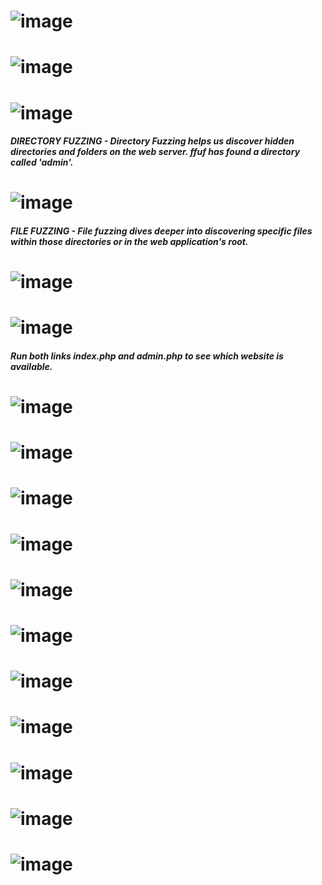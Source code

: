 # ![image](https://github.com/user-attachments/assets/4100ebb9-2ccc-4c8f-a9a0-7dfbd9a56156)
# ![image](https://github.com/user-attachments/assets/7de63969-e7cd-4878-8c44-61c3c053c6f3)
# ![image](https://github.com/user-attachments/assets/0af59fda-3561-4bf7-b432-6d97ae74b04e)

##### DIRECTORY FUZZING - Directory Fuzzing helps us discover hidden directories and folders on the web server. ffuf has found a directory called 'admin'. 
# ![image](https://github.com/user-attachments/assets/80010529-9a0e-4d20-8a38-da563ed9d003)


##### FILE FUZZING - File fuzzing dives deeper into discovering specific files within those directories or in the web application's root.
# ![image](https://github.com/user-attachments/assets/603b71a3-c268-4e95-90b0-4be2214b968d)
# ![image](https://github.com/user-attachments/assets/9f0d87aa-a41c-43dd-be8d-6cd33da23800) 
##### Run both links index.php and admin.php to see which website is available.



# ![image](https://github.com/user-attachments/assets/37f333a9-a0a5-43bf-94bb-15cefea9f9aa)
# ![image](https://github.com/user-attachments/assets/e3967500-3322-41db-98ff-54eb046fad91)
# ![image](https://github.com/user-attachments/assets/7f7dbb56-13bc-426d-8dbd-790bee9578f8)
# ![image](https://github.com/user-attachments/assets/23d9f8f6-4199-4276-9fb8-5aed9e723ac8)
# ![image](https://github.com/user-attachments/assets/5a2f4c0a-7157-46d2-a914-16d3e34ec2df)
# ![image](https://github.com/user-attachments/assets/282a7b02-1ec5-402c-aca3-607e30e8af82)
# ![image](https://github.com/user-attachments/assets/56cfbf66-c6d4-44f5-886d-bb9af6bce5c9)
# ![image](https://github.com/user-attachments/assets/d3863ab4-9632-4505-bfe6-61356e4465f2)
# ![image](https://github.com/user-attachments/assets/5606c719-3fbe-4fa4-8978-6a7cb4caa609)
# ![image](https://github.com/user-attachments/assets/4b5aa6f9-77f3-4d85-b77f-e61c50117f5c)
# ![image](https://github.com/user-attachments/assets/3e547434-8725-48d2-8b0e-55a2c606ac02)

